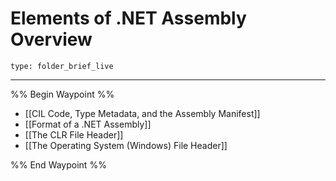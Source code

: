 # Elements of .NET Assembly Overview
 
```ccard
type: folder_brief_live
```
 
---

%% Begin Waypoint %%
- [[CIL Code, Type Metadata, and the Assembly Manifest]]
- [[Format of a .NET Assembly]]
- [[The CLR File Header]]
- [[The Operating System (Windows) File Header]]

%% End Waypoint %%